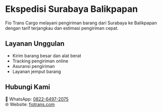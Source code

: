 # Ekspedisi Surabaya Balikpapan

Fio Trans Cargo melayani pengiriman barang dari Surabaya ke Balikpapan dengan tarif terjangkau dan estimasi pengiriman cepat.

## Layanan Unggulan

- Kirim barang besar dan alat berat
- Tracking pengiriman online
- Asuransi pengiriman
- Layanan jemput barang

## Hubungi Kami

📱 WhatsApp: [0822-6497-2075](https://wa.me/6282264972075)  
🌐 Website: [fiotrans.com](https://fiotrans.com)
